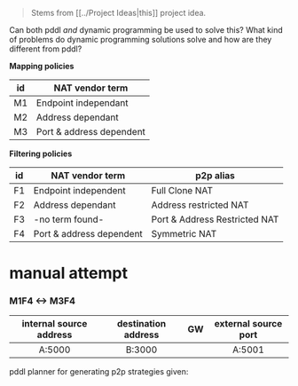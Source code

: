 >Stems from [[../Project Ideas|this]] project idea.

Can both pddl *and* dynamic programming be used to solve this?
	What kind of problems do dynamic programming solutions solve and how are they different from pddl?

**Mapping policies**

| id  | NAT vendor term          |
| --- | ------------------------ |
| M1  | Endpoint independant     |
| M2  | Address dependant        |
| M3  | Port & address dependent |

**Filtering policies**

| id  | NAT vendor term          | p2p alias                     |
| --- | ------------------------ | ----------------------------- |
| F1  | Endpoint independent     | Full Clone NAT                |
| F2  | Address dependant        | Address restricted NAT        |
| F3  | -no term found-          | Port & Address Restricted NAT |
| F4  | Port & address dependent | Symmetric NAT                 |

# manual attempt

### M1F4 <-> M3F4

| internal source address | destination address | GW  | external source port |
|:-----------------------:|:-------------------:|:---:|:--------------------:|
|         A:5000          |       B:3000        |     |        A:5001        |


pddl planner for generating p2p strategies given: